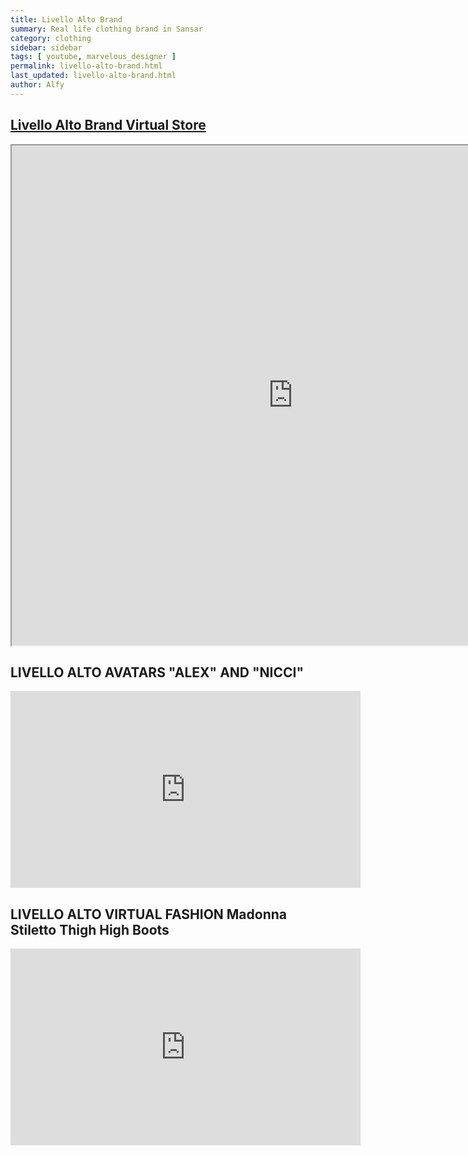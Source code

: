 ```yaml
---
title: Livello Alto Brand
summary: Real life clothing brand in Sansar
category: clothing
sidebar: sidebar
tags: [ youtube, marvelous_designer ]
permalink: livello-alto-brand.html
last_updated: livello-alto-brand.html
author: Alfy
---
```


## [Livello Alto Brand Virtual Store](https://www.livelloaltobrand.com/virtual-store)

<iframe width="900" height="800" src="https://www.livelloaltobrand.com"></iframe>

## LIVELLO ALTO AVATARS "ALEX" AND "NICCI"

<iframe width="560" height="315" src="https://www.youtube.com/embed/A5c-enoR78M" frameborder="0" allow="accelerometer; autoplay; encrypted-media; gyroscope; picture-in-picture" allowfullscreen></iframe>

## LIVELLO ALTO VIRTUAL FASHION Madonna Stiletto Thigh High Boots

<iframe width="560" height="315" src="https://www.youtube.com/embed/etv7TlriSJM" frameborder="0" allow="accelerometer; autoplay; encrypted-media; gyroscope; picture-in-picture" allowfullscreen></iframe>